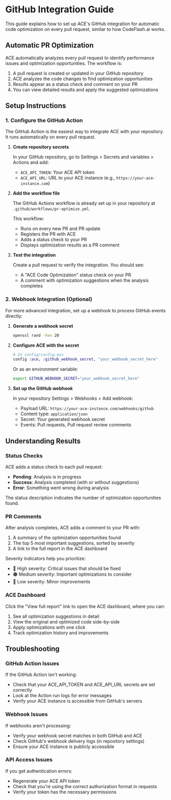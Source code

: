 # GitHub Integration Guide

This guide explains how to set up ACE's GitHub integration for automatic code optimization on every pull request, similar to how CodeFlash.ai works.

## Automatic PR Optimization

ACE automatically analyzes every pull request to identify performance issues and optimization opportunities. The workflow is:

1. A pull request is created or updated in your GitHub repository
2. ACE analyzes the code changes to find optimization opportunities
3. Results appear as a status check and comment on your PR
4. You can view detailed results and apply the suggested optimizations

## Setup Instructions

### 1. Configure the GitHub Action

The GitHub Action is the easiest way to integrate ACE with your repository. It runs automatically on every pull request.

1. **Create repository secrets**

   In your GitHub repository, go to Settings > Secrets and variables > Actions and add:
   
   - `ACE_API_TOKEN`: Your ACE API token
   - `ACE_API_URL`: URL to your ACE instance (e.g., `https://your-ace-instance.com`)

2. **Add the workflow file**

   The GitHub Actions workflow is already set up in your repository at `.github/workflows/pr-optimize.yml`.
   
   This workflow:
   - Runs on every new PR and PR update
   - Registers the PR with ACE
   - Adds a status check to your PR
   - Displays optimization results as a PR comment

3. **Test the integration**

   Create a pull request to verify the integration. You should see:
   - A "ACE Code Optimization" status check on your PR
   - A comment with optimization suggestions when the analysis completes

### 2. Webhook Integration (Optional)

For more advanced integration, set up a webhook to process GitHub events directly:

1. **Generate a webhook secret**

   ```bash
   openssl rand -hex 20
   ```

2. **Configure ACE with the secret**

   ```elixir
   # In config/config.exs
   config :ace, :github_webhook_secret, "your_webhook_secret_here"
   ```

   Or as an environment variable:
   ```bash
   export GITHUB_WEBHOOK_SECRET="your_webhook_secret_here"
   ```

3. **Set up the GitHub webhook**

   In your repository Settings > Webhooks > Add webhook:
   - Payload URL: `https://your-ace-instance.com/webhooks/github`
   - Content type: `application/json`
   - Secret: Your generated webhook secret
   - Events: Pull requests, Pull request review comments

## Understanding Results

### Status Checks

ACE adds a status check to each pull request:

- **Pending**: Analysis is in progress
- **Success**: Analysis completed (with or without suggestions)
- **Error**: Something went wrong during analysis

The status description indicates the number of optimization opportunities found.

### PR Comments

After analysis completes, ACE adds a comment to your PR with:

1. A summary of the optimization opportunities found
2. The top 5 most important suggestions, sorted by severity
3. A link to the full report in the ACE dashboard

Severity indicators help you prioritize:
- 🔴 High severity: Critical issues that should be fixed
- 🟠 Medium severity: Important optimizations to consider
- 🔵 Low severity: Minor improvements

### ACE Dashboard

Click the "View full report" link to open the ACE dashboard, where you can:

1. See all optimization suggestions in detail
2. View the original and optimized code side-by-side
3. Apply optimizations with one click
4. Track optimization history and improvements

## Troubleshooting

### GitHub Action Issues

If the GitHub Action isn't working:
- Check that your ACE_API_TOKEN and ACE_API_URL secrets are set correctly
- Look at the Action run logs for error messages
- Verify your ACE instance is accessible from GitHub's servers

### Webhook Issues

If webhooks aren't processing:
- Verify your webhook secret matches in both GitHub and ACE
- Check GitHub's webhook delivery logs (in repository settings)
- Ensure your ACE instance is publicly accessible

### API Access Issues

If you get authentication errors:
- Regenerate your ACE API token
- Check that you're using the correct authorization format in requests
- Verify your token has the necessary permissions 